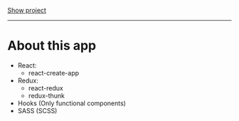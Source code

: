 <a href="https://memory-cards-vc.firebaseapp.com/" target="_blank" rel="noopener noreferrer">Show project</a>

<hr>

<h1>About this app</h1>

<ul>
  <li> React:
    <ul>
      <li>react-create-app</li>
    </ul>
  </li>
  <li> Redux:
    <ul>
      <li>react-redux</li>
      <li>redux-thunk</li>
    </ul>
  </li>
  <li>Hooks (Only functional components)</li>
  <li>SASS (SCSS)</li>
</ul>
